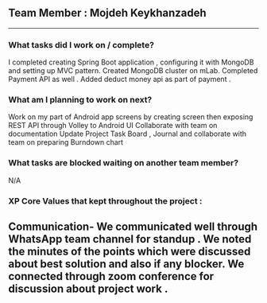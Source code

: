 ## Team Member : Mojdeh Keykhanzadeh
---
### What tasks did I work on / complete?

I completed creating Spring Boot application , configuring it with MongoDB and setting up MVC pattern. Created MongoDB cluster on mLab. Completed  Payment API as well . Added deduct money api as part of payment . 

### What am I planning to work on next?

Work on my part of Android app screens by creating screen then exposing REST API through Volley to Android UI 
Collaborate with team on documentation
Update Project Task Board , Journal and collaborate with team on preparing Burndown chart

### What tasks are blocked waiting on another team member?
N/A

### XP Core Values that kept throughout the project :

Communication- We communicated well through WhatsApp team channel for standup . We noted the minutes of the points which were discussed about best solution  and also if any blocker. We connected through zoom conference for discussion about project work .  
---
